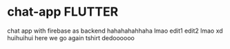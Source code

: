 # chat-app FLUTTER
 chat app with firebase as backend
hahahahahhaha lmao
edit1
edit2
lmao xd huihuihui
here we go again
tshirt dedoooooo
